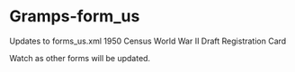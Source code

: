 # Gramps-form_us
Updates to forms_us.xml
1950 Census
World War II Draft Registration Card

Watch as other forms will be updated.
